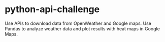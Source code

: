 # python-api-challenge
Use APIs to download data from OpenWeather and Google maps. Use Pandas to analyze weather data and plot results with heat maps in Google Maps. 

